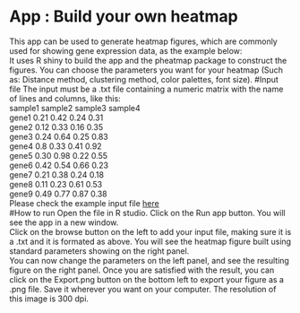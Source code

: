 # App : Build your own heatmap
This app can be used to generate heatmap figures, which are commonly used for showing gene expression data, as the example below:<br>
It uses R shiny to build the app and the pheatmap package to construct the figures. You can choose the parameters you want for your heatmap (Such as: Distance method, clustering method, color palettes, font size).
#Input file
The input must be a .txt file containing a numeric matrix with the name of lines and columns, like this:<br>
sample1 sample2 sample3 sample4<br>
gene1 0.21 0.42 0.24 0.31<br>
gene2 0.12 0.33 0.16 0.35<br>
gene3 0.24 0.64 0.25 0.83<br>
gene4 0.8 0.33 0.41 0.92<br>
gene5 0.30 0.98 0.22 0.55<br>
gene6 0.42 0.54 0.66 0.23<br>
gene7 0.21 0.38 0.24 0.18<br>
gene8 0.11 0.23 0.61 0.53<br>
gene9 0.49 0.77 0.87 0.38<br>
Please check the example input file [here]()<br>
#How to run
Open the file in R studio. Click on the Run app button. You will see the app in a new window.<br>
Click on the browse button on the left to add your input file, making sure it is a .txt and it is formated as above. You will see the heatmap figure built using standard parameters showing on the right panel. <br>
You can now change the parameters on the left panel, and see the resulting figure on the right panel. Once you are satisfied with the result, you can click on the Export.png button on the bottom left to export your figure as a .png file. Save it wherever you want on your computer. The resolution of this image is 300 dpi.